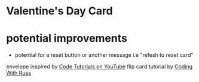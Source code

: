 # Valentine's Day Card

# potential improvements
- potential for a reset button or another message i.e "refesh to reset card"


envelope inspired by [Code Tutorials on YouTube](https://youtu.be/q7F_0WJJD7g?si=bCptqfM6dUcQMmma)
flip card tutorial by [Coding With Russ](https://youtu.be/NCLdf661ILE?si=fWk937HU3vS-bKyu)
